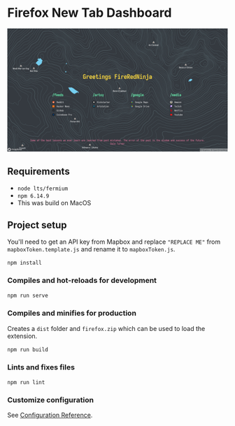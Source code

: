 # Firefox New Tab Dashboard


![Screenshot](./docs/screenshot.jpg)

## Requirements
- `node lts/fermium`
- `npm 6.14.9`
- This was build on MacOS

## Project setup
You'll need to get an API key from Mapbox and replace `"REPLACE ME"` from `mapboxToken.template.js` and rename it to `mapboxToken.js`.
```
npm install
```

### Compiles and hot-reloads for development
```
npm run serve
```

### Compiles and minifies for production
Creates a `dist` folder and `firefox.zip` which can be used to load the extension.
```
npm run build
```

### Lints and fixes files
```
npm run lint
```

### Customize configuration
See [Configuration Reference](https://cli.vuejs.org/config/).
